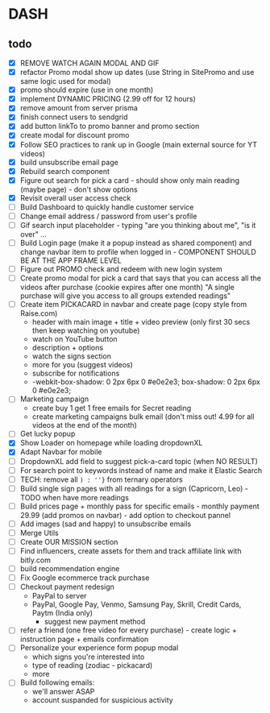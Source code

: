 # DASH

## todo

- [x] REMOVE WATCH AGAIN MODAL AND GIF
- [x] refactor Promo modal show up dates (use String in SitePromo and use same logic used for modal)
- [x] promo should expire (use in one month)
- [x] implement DYNAMIC PRICING (2.99 off for 12 hours)
- [x] remove amount from server prisma
- [x] finish connect users to sendgrid
- [x] add button linkTo to promo banner and promo section
- [x] create modal for discount promo
- [x] Follow SEO practices to rank up in Google (main external source for YT videos)
- [x] build unsubscribe email page
- [x] Rebuild search component
- [x] Figure out search for pick a card - should show only main reading (maybe page) - don't show options
- [x] Revisit overall user access check
- [ ] Build Dashboard to quickly handle customer service
- [ ] Change email address / password from user's profile
- [ ] Gif search input placeholder - typing "are you thinking about me", "is it over" ...
- [ ] Build Login page (make it a popup instead as shared component) and change navbar item to profile when logged in - COMPONENT SHOULD BE AT THE APP FRAME LEVEL
- [ ] Figure out PROMO check and redeem with new login system
- [ ] Create promo modal for pick a card that says that you can access all the videos after purchase (cookie expires after one month) "A single purchase will give you access to all groups extended readings"
- [ ] Create item PICKACARD in navbar and create page (copy style from Raise.com)
  - header with main image + title + video preview (only first 30 secs then keep watching on youtube)
  - watch on YouTube button
  - description + options
  - watch the signs section
  - more for you (suggest videos)
  - subscribe for notifications
  - -webkit-box-shadow: 0 2px 6px 0 #e0e2e3; box-shadow: 0 2px 6px 0 #e0e2e3;
- [ ] Marketing campaign
	- create buy 1 get 1 free emails for Secret reading
	- create marketing campaigns bulk email (don't miss out! 4.99 for all videos at the end of the month)
- [ ] Get lucky popup
- [x] Show Loader on homepage while loading dropdownXL
- [x] Adapt Navbar for mobile
- [ ] DropdownXL add field to suggest pick-a-card topic (when NO RESULT)
- [ ] For search point to keywords instead of name and make it Elastic Search
- [ ] TECH: remove all `) : ''}` from ternary operators
- [ ] Build single sign pages with all readings for a sign (Capricorn, Leo) - TODO when have more readings
- [ ] Build prices page + monthly pass for specific emails - monthly payment 29.99 (add promos on navbar) - add option to checkout pannel
- [ ] Add images (sad and happy) to unsubscribe emails
- [ ] Merge Utils
- [ ] Create OUR MISSION section
- [ ] Find influencers, create assets for them and track affiliate link with bitly.com
- [ ] build recommendation engine
- [ ] Fix Google ecommerce track purchase
- [ ] Checkout payment redesign 
  - PayPal to server
  - PayPal, Google Pay, Venmo, Samsung Pay, Skrill, Credit Cards, Paytm (India only)
    - suggest new payment method 
- [ ] refer a friend (one free video for every purchase) - create logic + instruction page + emails confirmation
- [ ] Personalize your experience form popup modal
  - which signs you're interested into
  - type of reading (zodiac - pickacard)
  - more
- [ ] Build following emails: 
	- we'll answer ASAP
	- account suspanded for suspicious activity
